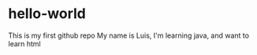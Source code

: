 # hello-world
This is my first github repo
My name is Luis, I'm learning java, and want to learn html
